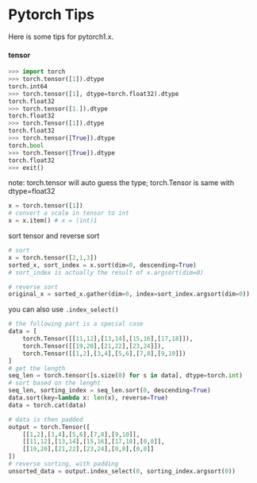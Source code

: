 # Pytorch Tips

Here is some tips for pytorch1.x.

#### tensor

```python
>>> import torch
>>> torch.tensor([1]).dtype
torch.int64
>>> torch.tensor([1], dtype=torch.float32).dtype
torch.float32
>>> torch.tensor([1.]).dtype
torch.float32
>>> torch.Tensor([1]).dtype
torch.float32
>>> torch.tensor([True]).dtype
torch.bool
>>> torch.Tensor([True]).dtype
torch.float32
>>> exit()
```

note: torch.tensor will auto guess the type; torch.Tensor is same with dtype=float32

```python
x = torch.tensor([1])
# convert a scale in tensor to int
x = x.item() # x = (int)1
```

sort tensor and reverse sort

```python
# sort
x = torch.tensor([2,1,3])
sorted_x, sort_index = x.sort(dim=0, descending=True)
# sort_index is actually the result of x.argsort(dim=0)

# reverse sort
original_x = sorted_x.gather(dim=0, index=sort_index.argsort(dim=0))
```

you can also use `.index_select()`

```python
# the following part is a special case
data = [
    torch.Tensor([[11,12],[13,14],[15,16],[17,18]]),
    torch.Tensor([[19,20],[21,22],[23,24]]),
    torch.Tensor([[1,2],[3,4],[5,6],[7,8],[9,10]])
]
# get the length
seq_len = torch.tensor([s.size(0) for s in data], dtype=torch.int)
# sort based on the lenght
seq_len, sorting_index = seq_len.sort(0, descending=True)
data.sort(key=lambda x: len(x), reverse=True)
data = torch.cat(data)

# data is then padded
output = torch.Tensor([
    [[1,2],[3,4],[5,6],[7,8],[9,10]],
    [[11,12],[13,14],[15,16],[17,18],[0,0]],
    [[19,20],[21,22],[23,24],[0,0],[0,0]]
])
# reverse sorting, with padding
unsorted_data = output.index_select(0, sorting_index.argsort(0))
```

